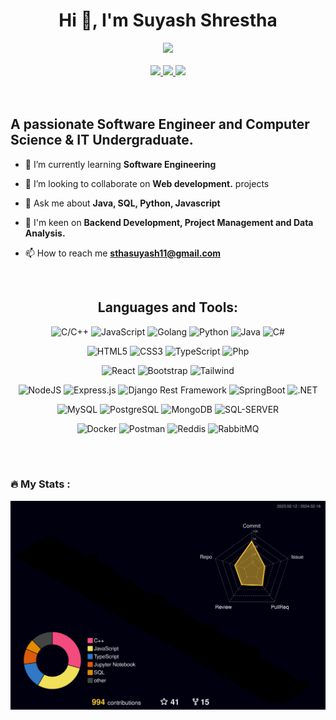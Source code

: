 <h1 align="center">Hi 👋, I'm Suyash Shrestha</h1>

<!-- GIF -->
<div id="header" align="center">
  <img src="https://media.giphy.com/media/M9gbBd9nbDrOTu1Mqx/giphy.gif" width="100"/>
</div>
<br/>

<!-- Connect links -->
<div align="center">
  <a href="https://linkedin.com/in/sthsuyash" target="blank">
    <img
      src="https://img.shields.io/badge/linkedin-%230077B5.svg?style=for-the-badge&logo=linkedin&logoColor=white"
    />
  </a>
  <a href="https://dev.to/sthsuyash" target="blank">
    <img
      src="https://img.shields.io/badge/dev.to-0A0A0A?style=for-the-badge&logo=dev.to&logoColor=white"
    />
  </a>
  <a href="mailto:sthasuyash11@gmailc.com" target="blank">
    <img
      src="https://img.shields.io/badge/Gmail-D14836?style=for-the-badge&logo=gmail&logoColor=white"
    />
  </a>
</div>
<br/>

<!-- profile views -->
<div align="center">
  <img src="https://komarev.com/ghpvc/?username=sthsuyash&style=flat-square&color=blue" alt=""/>
</div>

<!-- About me section -->
## A passionate Software Engineer and Computer Science & IT Undergraduate.

- 🌱 I’m currently learning **Software Engineering**

- 👯 I’m looking to collaborate on **Web development.** projects

- 💬 Ask me about **Java, SQL, Python, Javascript**

- 🤖 I'm keen on **Backend Development, Project Management and Data Analysis.**

- 📫 How to reach me **sthasuyash11@gmail.com**
<br/>

<!-- Languages and Tools section -->
<h2 align="center">Languages and Tools:</h2>

<!-- Software development Languages section -->
<p align="center">
  <img
    src="https://img.shields.io/badge/C/C++-FF6347.svg?style=for-the-badge&amp;"
    alt="C/C++"
  />
  <img
    src="https://img.shields.io/badge/javascript-%23323330.svg?style=for-the-badge&amp;logo=javascript&amp;logoColor=%23F7DF1E"
    alt="JavaScript"
  />
  <img
        src="https://img.shields.io/badge/Go-00ADD8?style=for-the-badge&logo=go&logoColor=white"
        alt="Golang"
  />
  <img
    src="https://img.shields.io/badge/python-3670A0?style=for-the-badge&amp;logo=python&amp;logoColor=ffdd54"
    alt="Python"
  />
  <img
    src="https://img.shields.io/badge/Java-ED8B00?style=for-the-badge&logo=java&logoColor=white"
    alt="Java"
  />
  <img
    src="https://img.shields.io/badge/C%23-239120?style=for-the-badge&logo=c-sharp&logoColor=white"
    alt="C#"
  />
  
</p>

<!-- Web development section -->
<p align="center">
  <img
    src="https://img.shields.io/badge/html5-%23E34F26.svg?style=for-the-badge&amp;logo=html5&amp;logoColor=white"
    alt="HTML5"
  />
  <img
    src="https://img.shields.io/badge/css3-%231572B6.svg?style=for-the-badge&amp;logo=css3&amp;logoColor=white"
    alt="CSS3"
  />
  <img
    src="https://img.shields.io/badge/typescript-%23007ACC.svg?style=for-the-badge&amp;logo=typescript&amp;logoColor=white"
    alt="TypeScript"
  />
  <img
    src="https://img.shields.io/badge/PHP-777BB4?style=for-the-badge&logo=php&logoColor=white"
    alt="Php"
  />
</p>

<!-- frontend framworks section -->
<p align="center">
  <img
    src="https://img.shields.io/badge/reactjs-%2320232a.svg?style=for-the-badge&amp;logo=react&amp;logoColor=%2361DAFB"
    alt="React"
  />
  <img
    src="https://img.shields.io/badge/Bootstrap-563D7C?style=for-the-badge&logo=bootstrap&logoColor=white"
    alt="Bootstrap"
  />
<img
  src="https://img.shields.io/badge/tailwindcss-%2338B2AC.svg?style=for-the-badge&logo=tailwind-css&logoColor=white"
  alt="Tailwind"
/>
<!--   <img
    src="https://img.shields.io/badge/jQuery-0769AD?style=for-the-badge&logo=jquery&logoColor=white"
    alt="jQuery"
  />
-->
<!--  <img
    src="https://img.shields.io/badge/Sass-CC6699?style=for-the-badge&logo=sass&logoColor=white"
    alt="SASS"
  /> 
  -->
</p>

<!-- backend frameworks section -->
<p align="center">
  <img
    src="https://img.shields.io/badge/node.js-6DA55?style=for-the-badge&amp;logo=node.js&amp;logoColor=white"
    alt="NodeJS"
  />
  <img
    src="https://img.shields.io/badge/express.js-%23404d59.svg?style=for-the-badge&amp;logo=express&amp;logoColor=%2361DAFB"
    alt="Express.js"
  />
  <img
    src="https://img.shields.io/badge/DJANGO-REST-ff1709?style=for-the-badge&logo=django&logoColor=white&color=ff1709&labelColor=gray"
    alt="Django Rest Framework"
  />
  <img
    src="https://img.shields.io/badge/springboot-6DA55F?style=for-the-badge&amp;logo=springboot&amp;logoColor=white"
    alt="SpringBoot"
  />
  <img
        src="https://img.shields.io/badge/.NET-5C2D91?style=for-the-badge&logo=.net&logoColor=white"
        alt=".NET"
  />
</p>

<!-- database section -->
<p align="center">
  <img
    src="https://img.shields.io/badge/MySQL-005C84?style=for-the-badge&logo=mysql&logoColor=white"
    alt="MySQL"
  />
  <img
    src="https://img.shields.io/badge/PostgreSQL-316192?style=for-the-badge&logo=postgresql&logoColor=white"
    alt="PostgreSQL"
  />
  <img
    src="https://img.shields.io/badge/MongoDB-4EA94B?style=for-the-badge&logo=mongodb&logoColor=white"
    alt="MongoDB"
  />
  <img
    src="https://img.shields.io/badge/Microsoft%20SQL%20Server-yellow?style=for-the-badge&logo=microsoft%20sql%20server&logoColor=white"
    alt="SQL-SERVER"
  />
</p>

<!-- AI/ML tools -->
<!--
<p align="center">
  <img
    src="https://img.shields.io/badge/numpy-%23013243.svg?style=for-the-badge&logo=numpy&logoColor=white"
    alt="Numpy"
  />
  <img
    src="https://img.shields.io/badge/pandas-%23150458.svg?style=for-the-badge&logo=pandas&logoColor=white"
    alt="Pandas"
  />
  <img
    src="https://img.shields.io/badge/Matplotlib-%23ffffff.svg?style=for-the-badge&logo=Matplotlib&logoColor=black"
    alt="Matplotlib"
  />
  <img
        src="	https://img.shields.io/badge/R-276DC3?style=for-the-badge&logo=r&logoColor=white"
        alt="R"
  />
   
  <img
    src="https://img.shields.io/badge/scikit--learn-%23F7931E.svg?style=for-the-badge&logo=scikit-learn&logoColor=white"
    alt="Scikit learn"
  />
  <img
    src="https://img.shields.io/badge/Keras-%23D00000.svg?style=for-the-badge&logo=Keras&logoColor=white"
    alt="Keras"
  />
  <img
        src="https://img.shields.io/badge/TensorFlow-FF6F00?style=for-the-badge&logo=tensorflow&logoColor=white"
        alt="TensorFlow"
      />
      <img
        src="https://img.shields.io/badge/PyTorch-%23EE4C2C.svg?style=for-the-badge&logo=PyTorch&logoColor=white"
        alt="PyTorch"
      />
</p>
-->

<!-- analytics section -->

<!-- 
      <img
        src="https://img.shields.io/badge/Google%20Analytics-E37400?style=for-the-badge&logo=google%20analytics&logoColor=white"
        alt="Google analytics"
      />
<p align="center">
      <img
        src="https://img.shields.io/badge/Tableau-E97627?style=for-the-badge&logo=tableau&logoColor=white"
        alt="Tableau"
      />
      <img
        src="https://img.shields.io/badge/power_bi-F2C811?style=for-the-badge&logo=powerbi&logoColor=black"
        alt="PowerBI"
      />
</p>
-->

<!-- extra section -->
<p align="center">
  <img
    src="https://img.shields.io/badge/docker-%230db7ed.svg?style=for-the-badge&logo=docker&logoColor=white"
    alt="Docker"
  />
  <img
    src="https://img.shields.io/badge/Postman-FF6C37?style=for-the-badge&logo=postman&logoColor=white"
    alt="Postman"
  />
  <img
    src="https://img.shields.io/badge/redis-%23DD0031.svg?&style=for-the-badge&logo=redis&logoColor=white"
    alt="Reddis"
  />
  <img
    src="https://img.shields.io/badge/rabbitmq-%23FF6600.svg?&style=for-the-badge&logo=rabbitmq&logoColor=white"
    alt="RabbitMQ"
  />
  <!--
  <img
    src="https://img.shields.io/badge/Json-darkgreen?style=for-the-badge&amp;logo=JSON"
    alt="Json"
  />
  <img
    src="https://img.shields.io/badge/markdown-%23000000.svg?style=for-the-badge&amp;logo=markdown&amp;logoColor=white"
    alt="Markdown"
  />
</p>
-->

<!-- hosting/SaaS  -->
<!--
<p align="center">
  <img
    src="https://img.shields.io/badge/Netlify-00C7B7?style=for-the-badge&logo=netlify&logoColor=white"
    alt="Netlify"
  />
  <img
    src="https://img.shields.io/badge/vercel-%23000000.svg?style=for-the-badge&logo=vercel&logoColor=white"
    alt="Vercel"
  />
  -->
  <!-- <img
        src="https://img.shields.io/badge/firebase-%23039BE5.svg?style=for-the-badge&logo=firebase"
        alt="FireBase"
      /> -->
  <!-- <img
        src="https://img.shields.io/badge/Heroku-430098?style=for-the-badge&logo=heroku&logoColor=white"
        alt="Heroku"
      />
      <img
        src="https://img.shields.io/badge/Google%20Cloud-4285F4?style=for-the-badge&logo=google-cloud&logoColor=white"
        alt="Google Cloud"
      />
      <img
        src="https://img.shields.io/badge/Amazon%20AWS-232F3E?style=for-the-badge&logo=amazon-aws&logoColor=white"
        alt="Amazon AWS"
      /> -->
</p>
<!-- end of lang and tools -->
<br />
<br />
<!-- ![Snake animation](https://github.com/sthsuyash/sthsuyash/blob/main/ASSETS/snake.svg) -->

### :fire: My Stats :

<!-- [![Top Langs](https://github-readme-stats.vercel.app/api/top-langs/?username=sthsuyash&layout=compact&theme=vision-friendly-dark)] (https://github.com/anuraghazra/github-readme-stats)&nbsp;&nbsp;&nbsp;<img src="https://github-readme-stats.vercel.app/api?username=sthsuyash&show_icons=true&theme=codeSTACKr" alt="Suyash Shrestha" /> -->

<p align="center">
  <img
    src="https://github.com/sthsuyash/sthsuyash/blob/main/profile-3d-contrib/profile-night-rainbow.svg"
    alt="Github Stats Summary"
  />
</p>

<!-- <p><img align="center" src="https://github-readme-streak-stats.herokuapp.com/?user=sthsuyash&theme=dark&background=000000)" alt="sthsuyash" /></p> -->
